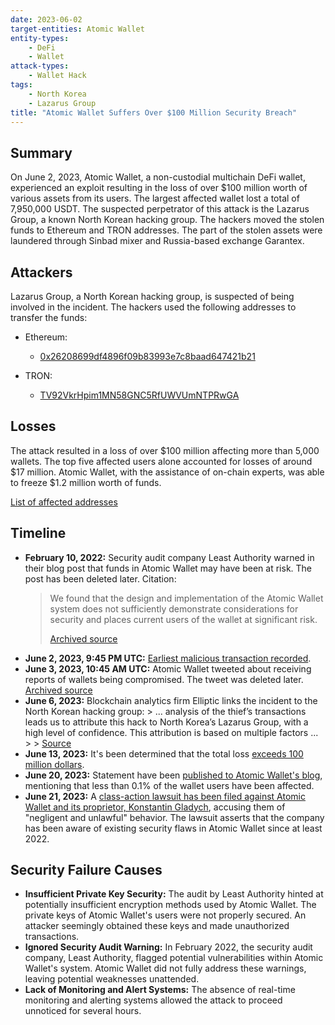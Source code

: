 ```yaml
---
date: 2023-06-02
target-entities: Atomic Wallet
entity-types:
	- DeFi
    - Wallet
attack-types:
	- Wallet Hack
tags:
	- North Korea
	- Lazarus Group
title: "Atomic Wallet Suffers Over $100 Million Security Breach"
---
```


## Summary

On June 2, 2023, Atomic Wallet, a non-custodial multichain DeFi wallet, experienced an exploit resulting in the loss of over $100 million worth of various assets from its users. The largest affected wallet lost a total of 7,950,000 USDT. The suspected perpetrator of this attack is the Lazarus Group, a known North Korean hacking group. The hackers moved the stolen funds to Ethereum and TRON addresses. The part of the stolen assets were laundered through Sinbad mixer and Russia-based exchange Garantex.

## Attackers

Lazarus Group, a North Korean hacking group, is suspected of being involved in the incident. The hackers used the following addresses to transfer the funds:

- Ethereum:
    - [0x26208699df4896f09b83993e7c8baad647421b21](https://etherscan.io/address/0x26208699df4896f09b83993e7c8baad647421b21)

- TRON:
    - [TV92VkrHpim1MN58GNC5RfUWVUmNTPRwGA](https://tronscan.org/#/address/TV92VkrHpim1MN58GNC5RfUWVUmNTPRwGA)

## Losses

The attack resulted in a loss of over $100 million affecting more than 5,000 wallets. The top five affected users alone accounted for losses of around $17 million. Atomic Wallet, with the assistance of on-chain experts, was able to freeze $1.2 million worth of funds. 

[List of affected addresses](https://www.chainabuse.com/report/b181be45-51a7-446b-83ae-8408c9103bb5)

## Timeline

- **February 10, 2022:** Security audit company Least Authority warned in their blog post that funds in Atomic Wallet may have been at risk. The post has been deleted later. Citation:
  > We found that the design and implementation of the Atomic Wallet system does not sufficiently demonstrate considerations for security and places current users of the wallet at significant risk.
  > 
  > [Archived source](http://web.archive.org/web/20220623142131/https://leastauthority.com/blog/disclosure-of-security-vulnerabilities-in-atomic-wallet/)
- **June 2, 2023, 9:45 PM UTC:** [Earliest malicious transaction recorded](https://twitter.com/tayvano_/status/1665069321255788544).
- **June 3, 2023, 10:45 AM UTC:** Atomic Wallet tweeted about receiving reports of wallets being compromised. The tweet was deleted later. [Archived source](https://archive.is/tmY9O)
- **June 6, 2023:** Blockchain analytics firm Elliptic links the incident to the North Korean hacking group:
	  > ... analysis of the thief’s transactions leads us to attribute this hack to North Korea’s Lazarus Group, with a high level of confidence. This attribution is based on multiple factors ...
	  >
	  > [Source](https://hub.elliptic.co/analysis/north-korea-s-lazarus-group-likely-responsible-for-35-million-atomic-crypto-theft/)
- **June 13, 2023:** It's been determined that the total loss [exceeds 100 million dollars](https://hub.elliptic.co/analysis/north-korea-linked-atomic-wallet-heist-tops-100-million/).
- **June 20, 2023:** Statement have been [published to Atomic Wallet's blog](https://atomicwallet.io/blog/june-3rd-event-statement), mentioning that less than 0.1% of the wallet users have been affected. 
- **June 21, 2023:** A [class-action lawsuit has been filed against Atomic Wallet and its proprietor, Konstantin Gladych](https://www.courtlistener.com/docket/67520833/1/meany-v-atomic-wallet/), accusing them of "negligent and unlawful" behavior. The lawsuit asserts that the company has been aware of existing security flaws in Atomic Wallet since at least 2022.

## Security Failure Causes

- **Insufficient Private Key Security:** The audit by Least Authority hinted at potentially insufficient encryption methods used by Atomic Wallet. The private keys of Atomic Wallet's users were not properly secured. An attacker seemingly obtained these keys and made unauthorized transactions.
- **Ignored Security Audit Warning:** In February 2022, the security audit company, Least Authority, flagged potential vulnerabilities within Atomic Wallet's system. Atomic Wallet did not fully address these warnings, leaving potential weaknesses unattended.
- **Lack of Monitoring and Alert Systems:** The absence of real-time monitoring and alerting systems allowed the attack to proceed unnoticed for several hours.
